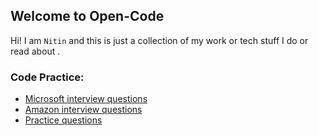 ## Welcome to Open-Code

Hi! I am `Nitin` and this is just a collection of my work or tech stuff I do or read about .

### Code Practice:

* [Microsoft interview questions]()
* [Amazon interview questions]()
* [Practice questions]()
